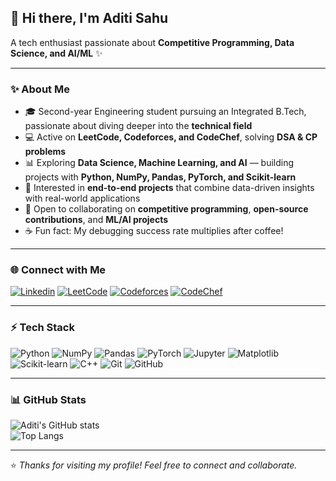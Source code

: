 ## 👋 Hi there, I'm Aditi Sahu  

A tech enthusiast passionate about **Competitive Programming, Data Science, and AI/ML** ✨  

---

### ✨ About Me
- 🎓 Second-year Engineering student pursuing an Integrated B.Tech, passionate about diving deeper into the **technical field**  
- 💻 Active on **LeetCode, Codeforces, and CodeChef**, solving **DSA & CP problems**  
- 📊 Exploring **Data Science, Machine Learning, and AI** — building projects with **Python, NumPy, Pandas, PyTorch, and Scikit-learn**  
- 🚀 Interested in **end-to-end projects** that combine data-driven insights with real-world applications  
- 🤝 Open to collaborating on **competitive programming**, **open-source contributions**, and **ML/AI projects**  
- ☕ Fun fact: My debugging success rate multiplies after coffee!  

---

### 🌐 Connect with Me  
[![Linkedin](https://img.shields.io/badge/LinkedIn-blue?style=for-the-badge&logo=linkedin)](https://www.linkedin.com/in/aditi-sahu-8a7186290/) [![LeetCode](https://img.shields.io/badge/LeetCode-orange?style=for-the-badge&logo=leetcode)](https://leetcode.com/u/aditisahu12/) [![Codeforces](https://img.shields.io/badge/Codeforces-445F9D?style=for-the-badge&logo=codeforces)](https://codeforces.com/profile/aditisahu12) [![CodeChef](https://img.shields.io/badge/CodeChef-5B4638?style=for-the-badge&logo=codechef)](https://www.codechef.com/users/ad1ti)


---

### ⚡ Tech Stack
![Python](https://img.shields.io/badge/Python-3776AB?style=for-the-badge&logo=python&logoColor=white)
![NumPy](https://img.shields.io/badge/Numpy-013243?style=for-the-badge&logo=numpy&logoColor=white)
![Pandas](https://img.shields.io/badge/Pandas-150458?style=for-the-badge&logo=pandas&logoColor=white)
![PyTorch](https://img.shields.io/badge/PyTorch-EE4C2C?style=for-the-badge&logo=pytorch&logoColor=white)
![Jupyter](https://img.shields.io/badge/Jupyter-F37626?style=for-the-badge&logo=jupyter&logoColor=white)
![Matplotlib](https://img.shields.io/badge/Matplotlib-11557c?style=for-the-badge&logo=matplotlib&logoColor=white)
![Scikit-learn](https://img.shields.io/badge/Scikit--learn-F7931E?style=for-the-badge&logo=scikit-learn&logoColor=white)
![C++](https://img.shields.io/badge/C++-00599C?style=for-the-badge&logo=cplusplus&logoColor=white)
![Git](https://img.shields.io/badge/Git-F05032?style=for-the-badge&logo=git&logoColor=white)
![GitHub](https://img.shields.io/badge/GitHub-181717?style=for-the-badge&logo=github&logoColor=white)

---

### 📊 GitHub Stats
![Aditi's GitHub stats](https://github-readme-stats.vercel.app/api?username=Aditii-12&show_icons=true&theme=radical)  
![Top Langs](https://github-readme-stats.vercel.app/api/top-langs/?username=Aditii-12&layout=compact&theme=radical)

---

⭐️ *Thanks for visiting my profile! Feel free to connect and collaborate.*  
